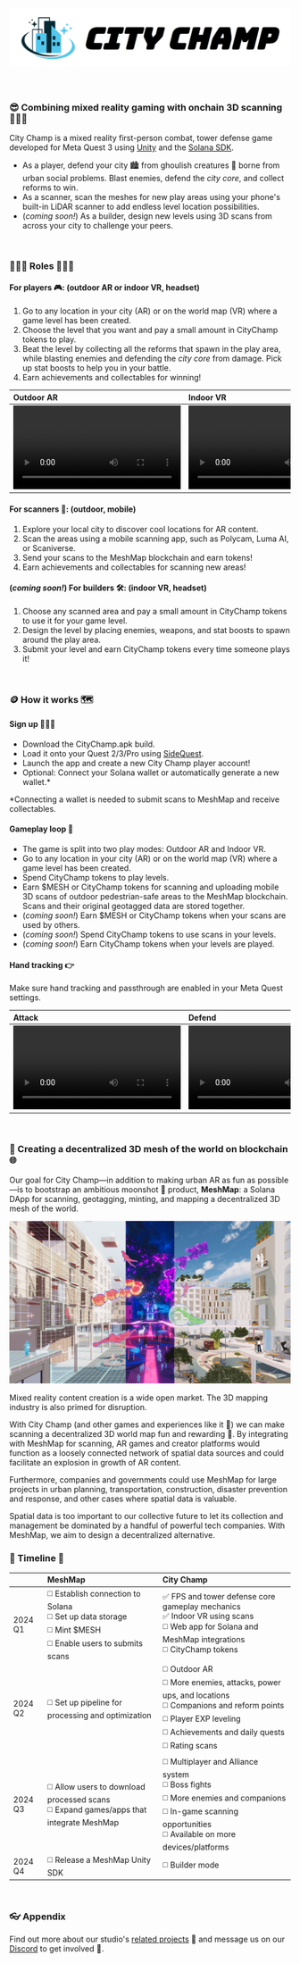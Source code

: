 ![A logo that has City Champ written in italics with a glistening city shape next to it.](Assets/_CityChamp/Art/Logos/CityChamp_horizontal_white.png)
---

</br>

### 😎 Combining mixed reality gaming with onchain 3D scanning 🤳🏻🌐

City Champ is a mixed reality first-person combat, tower defense game developed for Meta Quest 3 using [Unity](https://unity.com/) and the [Solana SDK](https://github.com/magicblock-labs/Solana.Unity-SDK).

- As a player, defend your city 🏙️ from ghoulish creatures 👾 borne from urban social problems. Blast enemies, defend the *city core*, and collect reforms to win.
- As a scanner, scan the meshes for new play areas using your phone's built-in LiDAR scanner to add endless level location possibilities.
- (*coming soon!*) As a builder, design new levels using 3D scans from across your city to challenge your peers.

</br>

### 👨🏻‍💻 Roles 🦸🏻‍♀️

#### For players 🎮: (outdoor AR or indoor VR, headset)

1. Go to any location in your city (AR) or on the world map (VR) where a game level has been created.
2. Choose the level that you want and pay a small amount in CityChamp tokens to play.
3. Beat the level by collecting all the reforms that spawn in the play area, while blasting enemies and defending the *city core* from damage. Pick up stat boosts to help you in your battle.
4. Earn achievements and collectables for winning!

| Outdoor AR | Indoor VR |
| :--- | :--- |
| <video src = "https://github.com/SpectraStudios/CityChamp/assets/44980191/47ca8c7f-8658-489c-a06d-d700372774fe"> | <video src = "https://github.com/SpectraStudios/CityChamp/assets/44980191/5adcc325-9242-4ca5-971a-b7cc24aa3661"> |

#### For scanners 📱: (outdoor, mobile)

1. Explore your local city to discover cool locations for AR content.
2. Scan the areas using a mobile scanning app, such as Polycam, Luma AI, or Scaniverse.
3. Send your scans to the MeshMap blockchain and earn tokens!
4. Earn achievements and collectables for scanning new areas!

#### (*coming soon!*) For builders 🛠️: (indoor VR, headset)

1. Choose any scanned area and pay a small amount in CityChamp tokens to use it for your game level.
2. Design the level by placing enemies, weapons, and stat boosts to spawn around the play area.
3. Submit your level and earn CityChamp tokens every time someone plays it!

</br>

### 🪙 How it works 🗺️

#### Sign up 🙋🏽‍♀️

- Download the CityChamp.apk build.
- Load it onto your Quest 2/3/Pro using [SideQuest](https://sidequestvr.com/setup-howto).
- Launch the app and create a new City Champ player account!
- Optional: Connect your Solana wallet or automatically generate a new wallet.*

*Connecting a wallet is needed to submit scans to MeshMap and receive collectables.

#### Gameplay loop 🔁

- The game is split into two play modes: Outdoor AR and Indoor VR.
- Go to any location in your city (AR) or on the world map (VR) where a game level has been created.
- Spend CityChamp tokens to play levels.
- Earn $MESH or CityChamp tokens for scanning and uploading mobile 3D scans of outdoor pedestrian-safe areas to the MeshMap blockchain. Scans and their original geotagged data are stored together.
- (*coming soon!*) Earn $MESH or CityChamp tokens when your scans are used by others.
- (*coming soon!*) Spend CityChamp tokens to use scans in your levels.
- (*coming soon!*) Earn CityChamp tokens when your levels are played.

#### Hand tracking 👉

Make sure hand tracking and passthrough are enabled in your Meta Quest settings.

| Attack | Defend | Teleport (only in VR) | Turn (only in VR) |
| :------ | :-------- | :-------- | :------ |
| <video src = "https://github.com/SpectraStudios/CityChamp/assets/44980191/d53f56ba-16e8-4470-a9da-2393dfa02d4b"> | <video src = "https://github.com/SpectraStudios/CityChamp/assets/44980191/2797e995-d706-4b71-9be5-0a7663d1f30c"> | <video src = "https://github.com/SpectraStudios/CityChamp/assets/44980191/b4b2a6a6-3328-4975-a62b-8f97d7283259"> | <video src = "https://github.com/SpectraStudios/CityChamp/assets/44980191/6ae1b657-0ff5-4e77-8797-47dbef843821"> |

</br>

### 🔗 Creating a decentralized 3D mesh of the world on blockchain 🌐

Our goal for City Champ—in addition to making urban AR as fun as possible—is to bootstrap an ambitious moonshot 🚀 product, **MeshMap**: a Solana DApp for scanning, geotagging, minting, and mapping a decentralized 3D mesh of the world.

![A digital rendering showing a city street through three lens of physical reality, AR, and VR.](https://github.com/SpectraStudios/.github/blob/main/spectra_3views.webp)

Mixed reality content creation is a wide open market. The 3D mapping industry is also primed for disruption.

With City Champ (and other games and experiences like it 👀) we can make scanning a decentralized 3D world map fun and rewarding 🎉. By integrating with MeshMap for scanning, AR games and creator platforms would function as a loosely connected network of spatial data sources and could facilitate an explosion in growth of AR content.

Furthermore, companies and governments could use MeshMap for large projects in urban planning, transportation, construction, disaster prevention and response, and other cases where spatial data is valuable.

Spatial data is too important to our collective future to let its collection and management be dominated by a handful of powerful tech companies. With MeshMap, we aim to design a decentralized alternative.

### 📆 Timeline 🎢

| | MeshMap | City Champ |
| :--- | :--- | :--- |
| 2024 Q1 | ◻️ Establish connection to Solana </br> ◻️ Set up data storage </br> ◻️ Mint $MESH  </br> ◻️ Enable users to submits scans | ✅ FPS and tower defense core gameplay mechanics </br> ✅ Indoor VR using scans </br> ◻️ Web app for Solana and MeshMap integrations </br> ◻️ CityChamp tokens |
| 2024 Q2 | ◻️ Set up pipeline for processing and optimization | ◻️ Outdoor AR </br> ◻️ More enemies, attacks, power ups, and locations </br> ◻️ Companions and reform points </br> ◻️ Player EXP leveling </br> ◻️ Achievements and daily quests </br> ◻️ Rating scans |
| 2024 Q3 | ◻️ Allow users to download processed scans  </br> ◻️ Expand games/apps that integrate MeshMap | ◻️ Multiplayer and Alliance system </br> ◻️ Boss fights </br> ◻️ More enemies and companions </br> ◻️ In-game scanning opportunities </br> ◻️ Available on more devices/platforms |
| 2024 Q4 | ◻️ Release a MeshMap Unity SDK | ◻️ Builder mode |


</br>

### 👓 Appendix

Find out more about our studio's [related projects](https://www.spectracities.com/projects/) 🧰 and message us on our [Discord](https://discord.gg/aTSRjCaWvn) to get involved 🤝.
